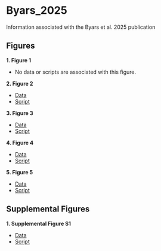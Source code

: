 # Byars_2025
Information associated with the Byars et al. 2025 publication

## Figures
**1. Figure 1**
- No data or scripts are associated with this figure.

**2. Figure 2**

- [Data](https://github.com/riddlenc/Byars_2024/blob/934b46b38f404dbef47cd6c90f9ff2156a4cbe60/Data_2.zip)
- [Script](https://github.com/riddlenc/Byars_2024/blob/5af56b8b05d838ec0ee32b197528a58ce28a5a1d/Figure%202.Rmd)


**3. Figure 3**

- [Data](https://github.com/riddlenc/Byars_2024/blob/fae8ceb0f49e17e952b55aed93b3735a779e2f91/Data_3.zip)
- [Script](https://github.com/riddlenc/Byars_2024/blob/aedaf1ed957620df86e32aed1224f533689acd14/Figure%203.Rmd)

     
**4. Figure 4**

- [Data](https://github.com/riddlenc/Byars_2024/blob/cf3dd4f3f7dc9c360974f3ba81461560e4617972/Data_4.zip)
- [Script](https://github.com/riddlenc/Byars_2024/blob/02799dea802ce44e074c9afae113e0906b034732/Figure%204.Rmd)


**5. Figure 5**

- [Data](https://github.com/riddlenc/Byars_2024/blob/667eb09e28a5805e305099d98ea60c1cd69a4b04/Data_5.zip)
- [Script](https://github.com/riddlenc/Byars_2024/blob/d379891e8508172c5e80070bd29fde9255c95485/Figure%205.Rmd)

## Supplemental Figures

**1. Supplemental Figure S1**

- [Data](https://github.com/riddlenc/Byars_2024/blob/35915fb9646a9226dd5d623d3ad3a5e615b65172/Data_S1.zip)
- [Script](https://github.com/riddlenc/Byars_2024/blob/980623a9771f51f86b5438aaaf8fd11b37e608ba/Supplemental%20Figure%201.Rmd)

